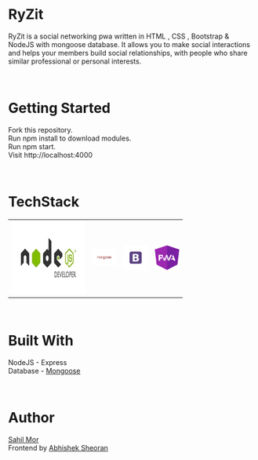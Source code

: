 # RyZit
RyZit is a social networking pwa written in HTML , CSS , Bootstrap & NodeJS with mongoose database. It allows you to make social interactions and helps your members build social relationships, with people who share similar professional or personal interests.

<br />

# Getting Started
Fork this repository.<br />
Run npm install to download modules.<br />
Run npm start.<br />
Visit http://localhost:4000  <br />

<br />

# TechStack
<table>
  <tr>
    <td><img src="https://github.com/sahil-mor/RyZit/blob/master/public/assets/img/theme/node.jpg" /></td>
    <td><img src="https://github.com/sahil-mor/RyZit/blob/master/public/assets/img/theme/mongoose.png" width="50px;" /></td>
    <td><img src="https://github.com/sahil-mor/RyZit/blob/master/public/assets/img/theme/bootstrap.jpg" width="50px;"></td>
    <td><img src="https://github.com/sahil-mor/RyZit/blob/master/public/assets/img/theme/pwa.png" width="50px;" />
    <br />  </td>
  </tr>
  </table>

<br />

# Built With 
NodeJS - Express <br />
Database - <a href="https://mongoosejs.com/"> Mongoose </a>  <br />


<br />

# Author
<a href="https://sahilmor.herokuapp.com/" > Sahil Mor </a> <br />
Frontend by <a href="https://github.com/sheoranabhishek"> Abhishek Sheoran </a>

